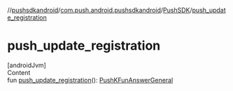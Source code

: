 //[pushsdkandroid](../../index.md)/[com.push.android.pushsdkandroid](../index.md)/[PushSDK](index.md)/[push_update_registration](push_update_registration.md)



# push_update_registration  
[androidJvm]  
Content  
fun [push_update_registration](push_update_registration.md)(): [PushKFunAnswerGeneral](../../com.push.android.pushsdkandroid.core/-push-k-fun-answer-general/index.md)  



